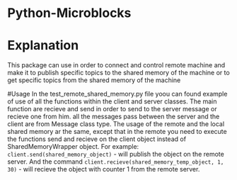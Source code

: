 # Python-Microblocks

# Explanation
This package can use in order to connect and control remote machine
and make it to publish specific topics to the shared memory of the machine
or to get specific topics from the shared memory of the machine

#Usage
In the test_remote_shared_memory.py file yoou can found example of use of all the
functions within the client and server classes.
The main function are recieve and send in order to send to the server message
or recieve one from him. all the messages pass between the server and the client
are from Message class type.
The usage of the remote and the local shared memory ar the same, except that in the remote
you need to execute the functions send  and recieve on the client object instead of SharedMemoryWrapper object.
For example: `client.send(shared_memory_object)` - will publish the object on the remote server.
And the command `client.recieve(shared_memory_temp_object, 1, 30)` - will recieve the object with counter 1 from the remote server.
